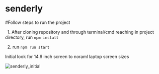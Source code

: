 # senderly

#Follow steps to run the project


&ensp;1. After cloning repository and through terminal/cmd reaching in project directory, run ```npm install```


&ensp;2. run ```
     npm run start
    ```

Initial look for 14.6 inch screen to noraml laptop screen sizes


![senderly_initial](https://github.com/mparminderr/senderly/assets/109549129/829c9508-3213-4d8c-85d6-2e766456d66f)
